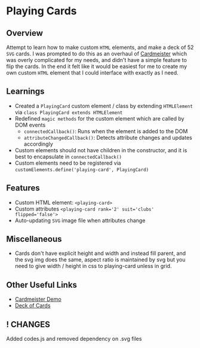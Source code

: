 # Playing Cards

## Overview
Attempt to learn how to make custom `HTML` elements, and make a deck of 52 `SVG` cards. I was prompted to do this as an overhaul of [Cardmeister](https://github.com/cardmeister/cardmeister.github.io) which was overly complicated for my needs, and didn't have a simple feature to flip the cards. In the end it felt like it would be easiest for me to create my own custom `HTML` element that I could interface with exactly as I need.

## Learnings
- Created a `PlayingCard` custom element / class by extending `HTMLElement` via `class PlayingCard extends HTMLElement`
- Redefined `magic methods` for the custom element which are called by DOM events
  - `connectedCallback()`: Runs when the element is added to the DOM
  - `attributeChangedCallback()`: Detects attribute changes and updates accordingly
- Custom elements should not have children in the constructor, and it is best to encapsulate in `connectedCallback()`
- Custom elements need to be registered via `customElements.define('playing-card', PlayingCard)`

## Features
- Custom HTML element: `<playing-card>`
- Custom attributes `<playing-card rank='2' suit='clubs' flipped='false'>`
- Auto-updating `SVG` image file when attributes change

## Miscellaneous
- Cards don't have explicit height and width and instead fill parent, and the svg img does the same, aspect ratio is maintained by svg but you need to give width / height in css to playing-card unless in grid.

## Other Useful Links
- [Cardmeister Demo](https://cardmeister.github.io/index.html)
- [Deck of Cards](https://deck.of.cards/old/)

## ! CHANGES
Added codes.js and removed dependency on .svg files